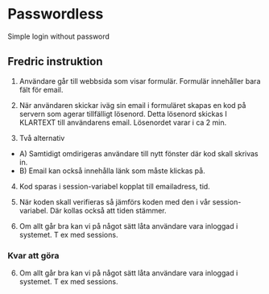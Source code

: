 # Passwordless

Simple login without password

## Fredric instruktion

1. Användare går till webbsida som visar formulär. Formulär innehåller bara
   fält för email.

2. När användaren skickar iväg sin email i formuläret skapas en kod på
   servern som agerar tillfälligt lösenord. Detta lösenord skickas I
   KLARTEXT till användarens email. Lösenordet varar i ca 2 min.

3. Två alternativ

- A) Samtidigt omdirigeras användare till nytt fönster där kod skall skrivas
  in.
- B) Email kan också innehålla länk som måste klickas på.

4. Kod sparas i session-variabel kopplat till emailadress, tid.

5. När koden skall verifieras så jämförs koden med den i vår
   session-variabel. Där kollas också att tiden stämmer.

6. Om allt går bra kan vi på något sätt låta användare vara inloggad i
   systemet. T ex med sessions.

### Kvar att göra

6. Om allt går bra kan vi på något sätt låta användare vara inloggad i
   systemet. T ex med sessions.
